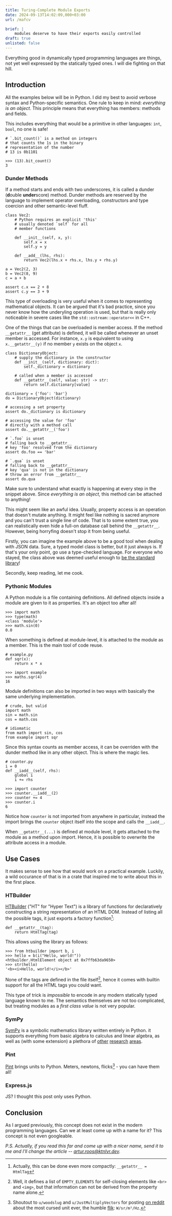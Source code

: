 ```yaml
---
title: Turing-Complete Module Exports
date: 2024-09-13T14:02:09,000+03:00
url: /mafcv

brief: |
    modules deserve to have their exports easily controlled
draft: true
unlisted: false
---
```


Everything good in dynamically typed programming languages are things, not yet well expressed by the statically typed ones. I will die fighting on that hill.

## Introduction

All the examples below will be in Python. I did my best to avoid verbose syntax and Python-specific semantics. One rule to keep in mind: *everything is an object*. This principle means that everything has members: methods and fields.

This includes everything that would be a primitive in other languages: `int`, `bool`, no one is safe!

```
# `.bit_count()` is a method on integers
# that counts the 1s in the binary
# representation of the number
# 13 is 0b1101

>>> (13).bit_count()
3
```

### Dunder Methods

If a method starts and ends with two underscores, it is called a dunder (**d**ouble **under**score) method. Dunder methods are reserved by the language to implement operator overloading, constructors and type coercion and other semantic-level fluff.

```
class Vec2:
    # Python requires an explicit 'this'
    # usually denoted `self` for all 
    # member functions

    def __init__(self, x, y):
        self.x = x
        self.y = y
    
    def __add__(lhs, rhs):
        return Vec2(lhs.x + rhs.x, lhs.y + rhs.y)

a = Vec2(2, 3)
b = Vec2(8, 9)
c = a + b

assert c.x == 2 + 8
assert c.y == 3 + 9
```

This type of overloading is very useful when it comes to representing mathematical objects. It can be argued that it's bad practice, since you never know how the underyling operation is used, but that is really only noticeable in severe cases like the `std::ostream::operator<<` in C++.

One of the things that can be overloaded is member access. If the method `__getattr__` (get attribute) is defined, it will be called whenever an unset member is accessed. For instance, `x.y` is equivalent to using `x.__getattr__(y)` if no member `y` exists on the object `x`.

```
class DictionaryObject:
    # supply the dictionary in the constructor
    def __init__(self, dictionary: dict):
        self._dictionary = dictionary

    # called when a member is accessed
    def __getattr__(self, value: str) -> str:
        return self.dictionary[value]

dictionary = {'foo': 'bar'}
do = DictionaryObject(dictionary)

# accessing a set property
assert do._dictionary is dictionary

# accessing the value for 'foo'
# directly with a method call
assert do.__getattr__('foo')

# `.foo` is unset
# falling back to __getattr__
# key 'foo' resolved from the dictionary
assert do.foo == 'bar'

# `.qua` is unset
# falling back to __getattr__
# key 'qua' is not in the dictionary
# throw an error from __getattr__
assert do.qua
```

Make sure to understand what exactly is happening at every step in the snippet above. Since *everything is an object*, this method can be attached to anything!

This might seem like an awful idea. Usually, property access is an operation that doesn't mutate anything. It might feel like nothing is sacred anymore and you can't trust a single line of code. That is to some extent true, you can realistically even hide a full-on database call behind the `__getattr__`. However, being horryfing doesn't stop it from being useful. 

Firstly, you can imagine the example above to be a good tool when dealing with JSON data. Sure, a typed model class is better, but it just always is. If that's your only point, go use a type-checked language. For everyone who stayed, 
the class above was deemed useful enough to [be the standard library](https://docs.python.org/3/library/types.html#types.SimpleNamespace)!

Secondly, keep reading, let me cook.

### Pythonic Modules

A Python module is a file containing definitions. All defined objects inside a module are given to it as properties. It's an object too after all!

```
>>> import math
>>> type(math)
<class 'module'>
>>> math.sin(0)
0.0
```

When something is defined at module-level, it is attached to the module as a member. This is the main tool of code reuse.

```
# example.py
def sqr(x):
    return x * x

>>> import example
>>> maths.sqr(4)
16
```

Module definitions can also be imported in two ways with basically the same underlying implementation.

```
# crude, but valid
import math
sin = math.sin
cos = math.cos

# idiomatic
from math import sin, cos
from example import sqr
```

Since this syntax counts as member access, it can be overriden with the dunder method like in any other object. This is where the magic lies.

```
# counter.py
i = 0
def __iadd__(self, rhs):
    global i
    i += rhs

>>> import counter
>>> counter.__iadd__(2)
>>> counter += 4
>>> counter.i
6
```

Notice how `counter` is not imported from anywhere in particular, instead the import brings the `counter` object itself into the scope and calls the `__iadd__`.


When `__getattr__(...)` is defined at module level, it gets attached to the module as a method upon import. Hence, it is possible to overwrite the attribute access in a module.


## Use Cases

It makes sense to see how that would work on a practical example. Luckily, a wild occurance of that is in a crate that inspired me to write about this in the first place.

### HTBuilder

[HTBuilder](https://github.com/tvst/htbuilder) ("HT" for "Hyper Text") is a library of functions for declaratively constructing a string representation of an HTML DOM. Instead of listing all the possible tags, it just exports a factory function[^codegolf]:

```
def __getattr__(tag):
    return HtmlTag(tag)
```

This allows using the library as follows:

```
>>> from htbuilder import b, i
>>> hello = b(i("Hello, world!"))
<htbuilder.HtmlElement object at 0x7ffb63da9650>
>>> str(hello)
'<b><i>Hello, world!</i></b>'
```

None of the tags are defined in the file itself[^no-tags-defined], hence it comes with builtin support for all the HTML tags you could want.

This type of trick is *impossible* to encode in any modern statically typed language known to me. The semantics themselves are not too complicated, but treating modules as a *first class value* is not very popular.

### SymPy

[SymPy](https://sympy.org) is a symbolic mathematics library written entirely in Python. it supports everything from basic algebra to calculus and linear algebra, as well as (with some extension) a plethora of [other](https://github.com/bjodah/chempy "Chemistry") [research](https://galgebra.readthedocs.io "Geometric Algebra") [areas](https://lcapy.readthedocs.io/ "Linear... circuit? I'm not even sure what that is").


### Pint

[Pint](https://pint.readthedocs.io/) brings units to Python. Meters, newtons, flicks[^no-really] - you can have them all!

### Express.js

JS? I thought this post only uses Python.

## Conclusion

As I argued previously, this concept does not exist in the modern programming languages. Can we at least come up with a name for it? This concept is not even googleable.

*P.S. Actually, if you read this far and come up with a nicer name, send it to me and I'll change the article -- <artur.roos@ktnlvr.dev>.*

[^get-attr]: There are actually two dunder methods with similar functionality: `__getattr__` and `__getattribute__`. The former is invoked when looking up actual properties on an object failed. The latter is used to override the standard lookup.
[^no-tags-defined]: Well, it defines a list of `EMPTY_ELEMENTS` for self-closing elements like `<br>` and `<img>`, but that information can not be derived from the property name alone.
[^no-really]: Shoutout to `u/woodslug` and `u/JustMultiplyVectors` for posting [on reddit](https://www.reddit.com/r/Physics/comments/17zpzqg/what_are_some_of_the_most_cursed_units_youve_seen/) about the most cursed unit ever, the humble [flik](https://en.wikipedia.org/wiki/Flick_(physics)): `W/sr/m²/Hz`.
[^codegolf]: Actually, this can be done even more compactly: `__getattr__ = HtmlTag`
